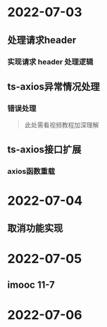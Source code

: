 <!--
 * @Author: qf
 * @Date: 2022-07-03 13:21:37
 * @LastEditTime: 2022-07-06 16:02:50
 * @LastEditors: qf
 * @Description:
-->
# 2022-07-03
## 处理请求header
### 实现请求 header 处理逻辑
## ts-axios异常情况处理
### 错误处理
> 此处需看视频教程加深理解
## ts-axios接口扩展
### axios函数重载

# 2022-07-04
## 取消功能实现

# 2022-07-05
## imooc 11-7

# 2022-07-06
